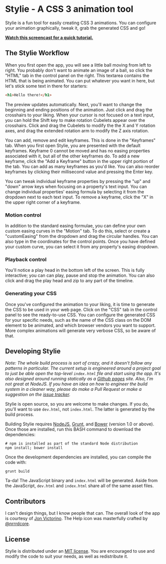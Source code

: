 # Stylie - A CSS 3 animation tool

Stylie is a fun tool for easily creating CSS 3 animations.  You can configure
your animation graphically, tweak it, grab the generated CSS and go!

__[Watch this screencast for a quick
tutorial.](http://www.youtube.com/watch?v=mGd305iboSo)__

## The Stylie Workflow

When you first open the app, you will see a little ball moving from left to
right.  You probably don't want to animate an image of a ball, so click the
"HTML" tab in the control panel on the right.  This textarea contains the HTML
that is being animated.  You can put whatever you want in here, but let's stick
some text in there for starters:

````html
<h1>Hello there!</h1>
````

The preview updates automatically. Next, you'll want to change the beginning
and ending positions of the animation. Just click and drag the crosshairs to
your liking. When your cursor is not focused on a text input, you can hold the
Shift key to make rotation Cubelets appear over the crosshairs. Click and drag
the Cubelets to modify the the X and Y rotation axes, and drag the extended
rotation arm to modify the Z axis rotation.

You can add, remove and edit keyframes.  This is done in the "Keyframes" tab.
When you first open Stylie, you are presented with the default keyframes.
Keyframe 0 cannot be moved and has no easing properties associated with it, but
all of the other keyframes do.  To add a new keyframe, click the "Add a
Keyframe" button in the upper right portion of the tab.  You can add as many
keyframes as you'd like.  You can also reorder keyframes by clicking their
millisecond value and pressing the Enter key.

You can tweak individual keyframe properties by pressing the "up" and "down"
arrow keys when focusing on a property's text input.  You can change individual
properties' easing formula by selecting it from the dropdown next to each text
input.  To remove a keyframe, click the "X" in the upper right corner of a
keyframe.

### Motion control

In addition to the standard easing formulae, you can define your own custom
easing curves in the "Motion" tab. To do this, select or create a
"customEasing" from the dropdown and drag the circular handles. You can also
type in the coordinates for the control points. Once you have defined your
custom curve, you can select it from any property's easing dropdown.

### Playback control

You'll notice a play head in the bottom left of the screen.  This is fully
interactive; you can can play, pause and stop the animation.  You can also
click and drag the play head and zip to any part of the timeline.

### Generating your CSS

Once you've configured the animation to your liking, it is time to generate the
CSS to be used in your web page.  Click on the "CSS" tab in the control panel
to see the ready-to-use CSS.  You can configure the generated CSS for your
specific needs, such as the name of the CSS class on the DOM element to be
animated, and which browser vendors you want to support.  More complex
animations will generate very verbose CSS, so be aware of that.

## Developing Stylie

_Note: The whole build process is sort of crazy, and it doesn't follow any
patterns in particular.  The current setup is engineered around a project goal
to just be able open the top-level `index.html` file and start using the app.
It's also designed around running statically as a [Github
pages](http://pages.github.com/) site.  Also, I'm not great at NodeJS.  If you
have an idea on how to engineer the build system in a cleaner way, please do
make a Pull Request or make a suggestion on the [issue
tracker](https://github.com/jeremyckahn/stylie/issues)._

Stylie is open source, so you are welcome to make changes.  If you do, you'll
want to use `dev.html`, not `index.html`.  The latter is generated by the build
process.

Building Stylie requires [NodeJS](http://nodejs.org/),
[Grunt](http://gruntjs.com/), and [Bower](http://bower.io/) (version 1.0 or
above).  Once those are installed, run this BASH command to download the
dependencies:

````
# npm is installed as part of the standard Node distribution
npm install; bower install
````

Once the development dependencies are installed, you can compile the code with:

````
grunt build
````

Ta-da!  The JavaScript binary and `index.html` will be generated.  Aside from
the JavaScript, `dev.html` and `index.html` share all of the same asset files.

## Contributors

I can't design things, but I know people that can.  The overall look of the app
is courtesy of [Jon Victorino](http://www.jonvictorino.com/).  The Help icon
was masterfully crafted by [@nrrrdcore](https://github.com/nrrrdcore).

## License

Stylie is distributed under an [MIT
license](http://opensource.org/licenses/MIT).  You are encouraged to use and
modify the code to suit your needs, as well as redistribute it.
